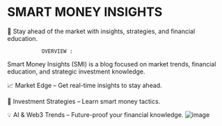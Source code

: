# SMART MONEY INSIGHTS

🚀 Stay ahead of the market with insights, strategies, and financial education.

               OVERVIEW :

Smart Money Insights (SMI) is a blog focused on market trends, financial education, and strategic investment knowledge.

📈 Market Edge – Get real-time insights to stay ahead.

🎯 Investment Strategies – Learn smart money tactics.

💡 AI & Web3 Trends – Future-proof your financial knowledge.
![image](https://github.com/user-attachments/assets/73cb80b6-12cf-4085-bacb-abed37b3c942)
